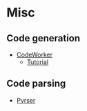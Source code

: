 # Misc
## Code generation
* [CodeWorker](http://www.codeworker.org/history/)
  * [Tutorial](https://linuxfr.org/news/codeworker-44)
## Code parsing
* [Pyrser](https://pypi.python.org/pypi/pyrser)
